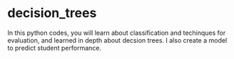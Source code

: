 # decision_trees
In this python codes, you will learn about classification and techinques for evaluation, and learned in depth about decsion trees. I also create a model to predict student performance.

